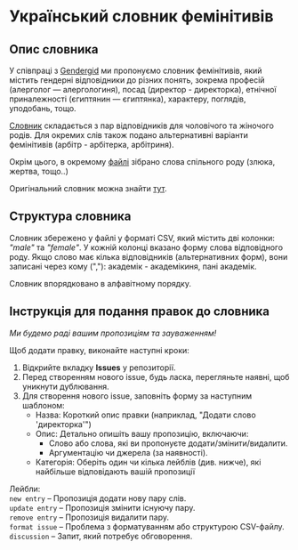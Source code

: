 # Український словник фемінітивів

Опис словника
---
У співпраці з <a href="https://gendergid.org.ua/pro-nas/" target="_blank">Gendergid</a> ми пропонуємо словник фемінітивів, який містить гендерні відповідники до різних понять, зокрема професій (алерголог — алергологиня), посад (директор - директорка), етнічної приналежності (єгиптянин — єгиптянка), характеру, поглядів, уподобань, тощо.

<a href="https://github.com/lang-uk/uk-gender-word-mapper/blob/main/gender_pairs_dictionary.csv" target="_blank">Словник</a>  складається з пар відповідників для чоловічого та жіночого родів. Для окремих слів також подано альтернативні варіанти фемінітивів (арбітр - арбітерка, арбітриня).

Окрім цього, в окремому <a href="https://github.com/lang-uk/uk-gender-word-mapper/blob/main/common_gender_words_list.txt" target="_blank">файлі</a> зібрано слова спільного роду (злюка, жертва, тощо..)

Оригінальний словник можна знайти <a href="https://gendergid.org.ua/a/" target="_blank">тут</a>.

Структура словника
---
Словник збережено у файлі у форматі CSV, який містить дві колонки: <i>"male"</i> та <i>"female"</i>. У кожній колонці вказано форму слова відповідного роду. Якщо слово має кілька відповідників (альтернативних форм), вони записані через кому (","): академік - академікиня, пані академік.

Словник впорядковано в алфавітному порядку.

Інструкція для подання правок до словника
---
<i>Ми будемо раді вашим пропозиціям та зауваженням!</i>

Щоб додати правку, виконайте наступні кроки:
1. Відкрийте вкладку <b>Issues</b> у репозиторії.
2. Перед створенням нового issue, будь ласка, перегляньте наявні, щоб уникнути дублювання.
3. Для створення нового issue, заповніть форму за наступним шаблоном:
    - Назва: Короткий опис правки (наприклад, "Додати слово 'директорка'")
    - Опис: Детально опишіть вашу пропозицію, включаючи:
        - Слово або слова, які ви пропонуєте додати/змінити/видалити.
        - Аргументацію чи джерела (за наявності).
    - Категорія: Оберіть один чи кілька лейблів (див. нижче), які найбільше відповідають вашій пропозиції 


Лейбли:\
```new entry``` – Пропозиція додати нову пару слів.\
```update entry``` – Пропозиція змінити існуючу пару.\
```remove entry``` – Пропозиція видалити пару.\
```format issue``` – Проблема з форматуванням або структурою CSV-файлу.\
```discussion``` – Запит, який потребує обговорення.

